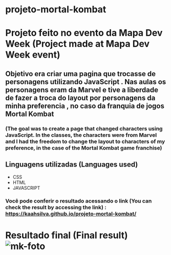 # projeto-mortal-kombat
# Projeto feito no evento da Mapa Dev Week (Project made at Mapa Dev Week event)
## Objetivo era criar uma pagina  que trocasse de personagens utilizando JavaScript . Nas aulas os personagens eram da Marvel e tive a liberdade de fazer a troca do layout por personagens da minha preferencia , no caso da franquia de jogos Mortal Kombat

### (The goal was to create a page that changed characters using JavaScript. In the classes, the characters were from Marvel and I had the freedom to change the layout to characters of my preference, in the case of the Mortal Kombat game franchise)

## Linguagens utilizadas (Languages used)
 - CSS 
 - HTML
 - JAVASCRIPT

### Você pode conferir o resultado  acessando o link (You can check the result by accessing the link) : https://kaahsilva.github.io/projeto-mortal-kombat/

# Resultado final (Final result)![mk-foto](https://user-images.githubusercontent.com/74149487/168692387-ccb6266e-726f-40a1-adff-6e499ebb6a54.png)
